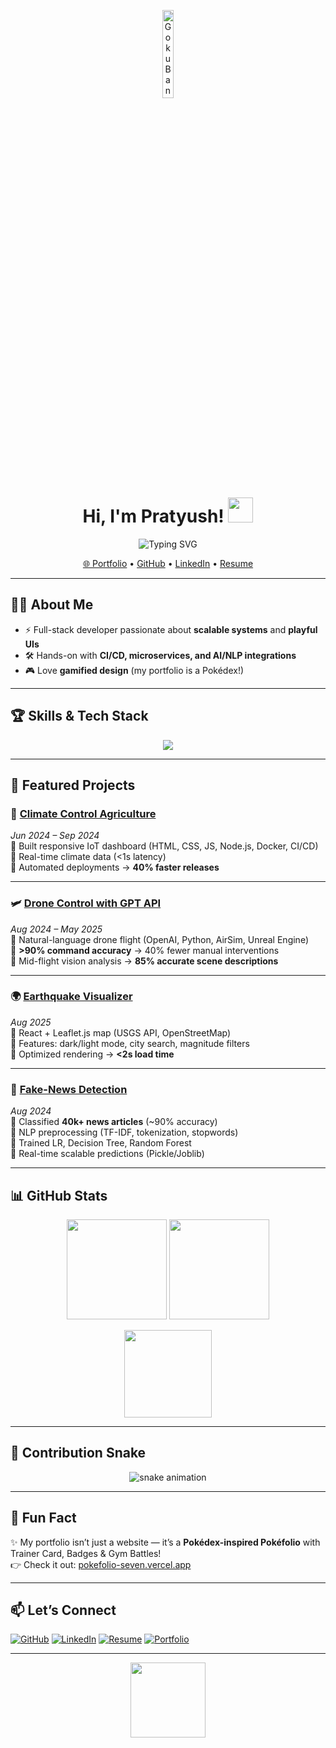<!-- Banner -->
<p align="center">
  <img src="https://cdn.pixabay.com/photo/2020/06/23/15/35/dragon-ball-z-5332918_1280.jpg" alt="Goku Banner" width="19%" />
</p>

<h1 align="center">
  Hi, I'm Pratyush! <img src="https://raw.githubusercontent.com/pikuseru/pikuseru/master/images/pikachu-hi.gif" width="40px" />
</h1>

<!-- Typing animation -->
<p align="center">
  <img src="https://readme-typing-svg.herokuapp.com?font=Fira+Code&weight=600&size=22&pause=1000&color=FF5733&center=true&vCenter=true&width=600&lines=Full-Stack+Developer;CI%2FCD+%7C+Microservices+%7C+AI%2FNLP;Loves+Gamified+Design+%26+Playful+UIs;Always+Learning+New+Tech!" alt="Typing SVG" />
</p>

<p align="center">
  <a href="https://pokefolio-seven.vercel.app/">🌐 Portfolio</a> •
  <a href="https://github.com/pratyyyushhh">GitHub</a> •
  <a href="https://www.linkedin.com/in/pratyyyushhh">LinkedIn</a> •
  <a href="https://pokefolio-seven.vercel.app/assets/Pratyush-Resume.pdf">Resume</a>
</p>

---

## 🧑‍💻 About Me
- ⚡ Full-stack developer passionate about **scalable systems** and **playful UIs**  
- 🛠️ Hands-on with **CI/CD, microservices, and AI/NLP integrations**  
- 🎮 Love **gamified design** (my portfolio is a Pokédex!)  

---

## 🏆 Skills & Tech Stack  

<p align="center">
  <img src="https://skillicons.dev/icons?i=cpp,python,js,ts,react,nodejs,express,nestjs,docker,kubernetes,azure,git,github,html,css" />
</p>

---

## 🚀 Featured Projects  

### 🌱 [Climate Control Agriculture](https://pokefolio-seven.vercel.app/#/projects)  
*Jun 2024 – Sep 2024*  
🔹 Built responsive IoT dashboard (HTML, CSS, JS, Node.js, Docker, CI/CD)  
🔹 Real-time climate data (<1s latency)  
🔹 Automated deployments → **40% faster releases**  

---

### 🛩️ [Drone Control with GPT API](https://pokefolio-seven.vercel.app/#/projects)  
*Aug 2024 – May 2025*  
🔹 Natural-language drone flight (OpenAI, Python, AirSim, Unreal Engine)  
🔹 **>90% command accuracy** → 40% fewer manual interventions  
🔹 Mid-flight vision analysis → **85% accurate scene descriptions**  

---

### 🌍 [Earthquake Visualizer](https://pokefolio-seven.vercel.app/#/projects)  
*Aug 2025*  
🔹 React + Leaflet.js map (USGS API, OpenStreetMap)  
🔹 Features: dark/light mode, city search, magnitude filters  
🔹 Optimized rendering → **<2s load time**  

---

### 📰 [Fake-News Detection](https://pokefolio-seven.vercel.app/#/projects)  
*Aug 2024*  
🔹 Classified **40k+ news articles** (~90% accuracy)  
🔹 NLP preprocessing (TF-IDF, tokenization, stopwords)  
🔹 Trained LR, Decision Tree, Random Forest  
🔹 Real-time scalable predictions (Pickle/Joblib)  

---

## 📊 GitHub Stats  

<p align="center">
  <img src="https://github-readme-stats.vercel.app/api?username=pratyyyushhh&show_icons=true&theme=tokyonight" height="160" />
  <img src="https://github-readme-streak-stats.herokuapp.com/?user=pratyyyushhh&theme=tokyonight" height="160" />
</p>

<p align="center">
  <img src="https://github-readme-stats.vercel.app/api/top-langs/?username=pratyyyushhh&layout=compact&theme=tokyonight" height="140" />
</p>

---

## 🐍 Contribution Snake
<p align="center">
  <img src="https://raw.githubusercontent.com/pratyyyushhh/pratyyyushhh/output/github-contribution-grid-snake.svg" alt="snake animation" />
</p>

---

## 🎨 Fun Fact  
✨ My portfolio isn’t just a website — it’s a **Pokédex-inspired Pokéfolio** with Trainer Card, Badges & Gym Battles!  
👉 Check it out: [pokefolio-seven.vercel.app](https://pokefolio-seven.vercel.app/)  

---

## 📫 Let’s Connect  
[![GitHub](https://img.shields.io/badge/GitHub-181717?style=flat&logo=github&logoColor=white)](https://github.com/pratyyyushhh)
[![LinkedIn](https://img.shields.io/badge/LinkedIn-0A66C2?style=flat&logo=linkedin&logoColor=white)](https://www.linkedin.com/in/pratyyyushhh)
[![Resume](https://img.shields.io/badge/Resume-Download-orange)](https://pokefolio-seven.vercel.app/assets/Pratyush-Resume.pdf)
[![Portfolio](https://img.shields.io/badge/Portfolio-Pok%C3%A9folio-red)](https://pokefolio-seven.vercel.app/)

---

<p align="center">
  <img src="https://raw.githubusercontent.com/pikuseru/pikuseru/master/images/pokedex.png" width="120px" />
</p>
